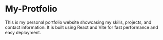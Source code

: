 # My-Protfolio
This is my personal portfolio website showcasing my skills, projects, and contact information.  It is built using React and Vite for fast performance and easy deployment.
